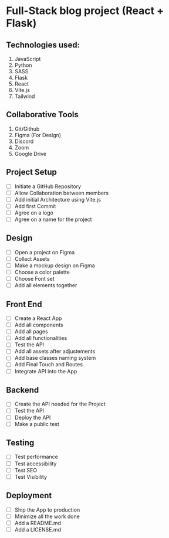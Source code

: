 # Full-Stack blog project (React + Flask)

## Technologies used:

1. JavaScript
2. Python
3. SASS
4. Flask
5. React
6. Vite.js
7. Tailwind

## Collaborative Tools

1. Git/Github
2. Figma (For Design)
3. Discord
4. Zoom
5. Google Drive

## Project Setup

- [ ] Initiate a GitHub Repository
- [ ] Allow Collaboration between members
- [ ] Add initial Architecture using Vite.js
- [ ] Add first Commit
- [ ] Agree on a logo
- [ ] Agree on a name for the project

## Design

- [ ] Open a project on Figma
- [ ] Collect Assets
- [ ] Make a mockup design on Figma
- [ ] Choose a color palette
- [ ] Choose Font set
- [ ] Add all elements together

## Front End

- [ ] Create a React App
- [ ] Add all components
- [ ] Add all pages
- [ ] Add all functionalities
- [ ] Test the API
- [ ] Add all assets after adjustements
- [ ] Add base classes naming system
- [ ] Add Final Touch and Routes
- [ ] Integrate API into the App

## Backend

- [ ] Create the API needed for the Project
- [ ] Test the API
- [ ] Deploy the API
- [ ] Make a public test

## Testing

- [ ] Test performance
- [ ] Test accessibility
- [ ] Test SEO
- [ ] Test Visibility

## Deployment

- [ ] Ship the App to production
- [ ] Minimize all the work done
- [ ] Add a README.md
- [ ] Add a LICENSE.md